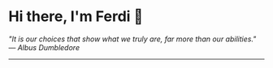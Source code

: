 <h1>Hi there, I'm Ferdi 👋</h1>

<p><em>
  "It is our choices that show what we truly are, far more than our abilities." — Albus Dumbledore
</em></p>

---

